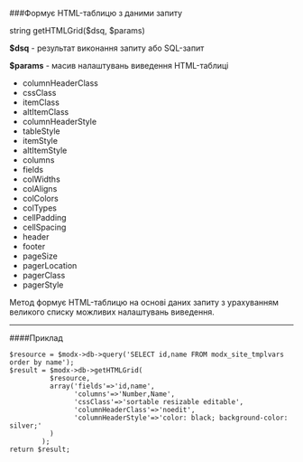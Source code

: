 ###Формує HTML-таблицю з даними запиту

string getHTMLGrid($dsq, $params)

**$dsq** - результат виконання запиту або SQL-запит

**$params** - масив налаштувань виведення HTML-таблиці

+ columnHeaderClass
+ cssClass
+ itemClass
+ altItemClass
+ columnHeaderStyle
+ tableStyle
+ itemStyle
+ altItemStyle
+ columns
+ fields
+ colWidths
+ colAligns
+ colColors
+ colTypes
+ cellPadding
+ cellSpacing
+ header
+ footer
+ pageSize
+ pagerLocation
+ pagerClass
+ pagerStyle

Метод формує HTML-таблицю на основі даних запиту з урахуванням великого списку можливих налаштувань виведення.

***

####Приклад

	$resource = $modx->db->query('SELECT id,name FROM modx_site_tmplvars order by name');   
	$result = $modx->db->getHTMLGrid(
			  $resource,
			  array('fields'=>'id,name',
			  		'columns'=>'Number,Name',  
					'cssClass'=>'sortable resizable editable',  
					'columnHeaderClass'=>'noedit',  
					'columnHeaderStyle'=>'color: black; background-color: silver;'  
			  )
			);  
	return $result; 